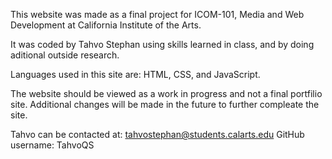 This website was made as a final project for ICOM-101, Media and Web Development at California Institute of the Arts.

It was coded by Tahvo Stephan using skills learned in class, and by doing aditional outside research. 

Languages used in this site are: HTML, CSS, and JavaScript.

The website should be viewed as a work in progress and not a final portfilio site. Additional changes will be made in the future to further compleate the site. 

Tahvo can be contacted at: tahvostephan@students.calarts.edu
GitHub username: TahvoQS
